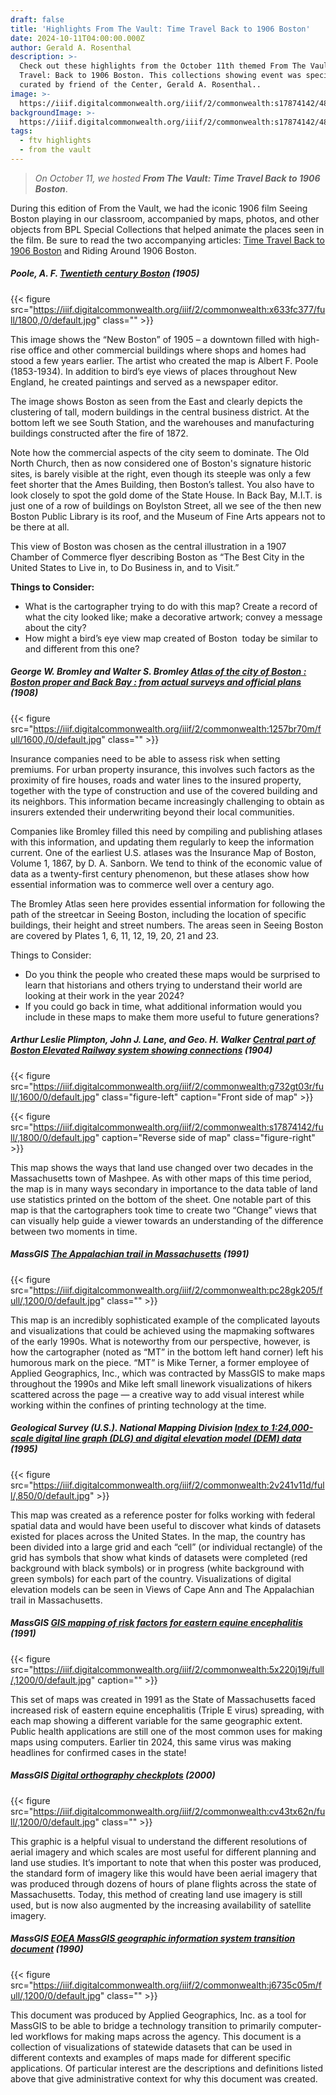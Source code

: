 ```yaml
---
draft: false
title: 'Highlights From The Vault: Time Travel Back to 1906 Boston'
date: 2024-10-11T04:00:00.000Z
author: Gerald A. Rosenthal
description: >-
  Check out these highlights from the October 11th themed From The Vault: Time
  Travel: Back to 1906 Boston. This collections showing event was specially
  curated by friend of the Center, Gerald A. Rosenthal..
image: >-
  https://iiif.digitalcommonwealth.org/iiif/2/commonwealth:s17874142/48,2667,6196,3634/,1201/0/default.jpg
backgroundImage: >-
  https://iiif.digitalcommonwealth.org/iiif/2/commonwealth:s17874142/48,2667,6196,3634/,1201/0/default.jpg
tags:
  - ftv highlights
  - from the vault
---
```


> *On October 11, we hosted **From The Vault: Time Travel Back to 1906 Boston***.

During this edition of From the Vault, we had the iconic 1906 film Seeing Boston playing in our classroom, accompanied by maps, photos, and other objects from BPL Special Collections that helped animate the places seen in the film. Be sure to read the two accompanying articles: [Time Travel Back to 1906 Boston](https://www.leventhalmap.org/articles/time-travel-back-to-1906-boston/) and Riding Around 1906 Boston.

##### Poole, A. F. ***[Twentieth century Boston](https://collections.leventhalmap.org/search/commonwealth:x633fc36z)*** (1905)

{{< figure src="https://iiif.digitalcommonwealth.org/iiif/2/commonwealth:x633fc377/full/1800,/0/default.jpg" class="" >}}

This image shows the “New Boston” of 1905 – a downtown filled with high-rise office and other commercial buildings where shops and homes had stood a few years earlier. The artist who created the map is Albert F. Poole (1853-1934). In addition to bird’s eye views of places throughout New England, he created paintings and served as a newspaper editor.

The image shows Boston as seen from the East and clearly depicts the clustering of tall, modern buildings in the central business district. At the bottom left we see South Station, and the warehouses and manufacturing buildings constructed after the fire of 1872.

Note how the commercial aspects of the city seem to dominate. The Old North Church, then as now considered one of Boston's signature historic sites, is barely visible at the right, even though its steeple was only a few feet shorter that the Ames Building, then Boston’s tallest. You also have to look closely to spot the gold dome of the State House. In Back Bay, M.I.T. is just one of a row of buildings on Boylston Street, all we see of the then new Boston Public Library is its roof, and the Museum of Fine Arts appears not to be there at all.

This view of Boston was chosen as the central illustration in a 1907 Chamber of Commerce flyer describing Boston as “The Best City in the United States to Live in, to Do Business in, and to Visit.”

**Things to Consider:**

* What is the cartographer trying to do with this map? Create a record of what the city looked like; make a decorative artwork; convey a message about the city?
* How might a bird’s eye view map created of Boston  today be similar to and different from this one?

##### George W. Bromley and Walter S. Bromley [Atlas of the city of Boston : Boston proper and Back Bay : from actual surveys and official plans](https://collections.leventhalmap.org/search/commonwealth:tt44pv96w) (1908)

{{< figure src="https://iiif.digitalcommonwealth.org/iiif/2/commonwealth:1257br70m/full/1600,/0/default.jpg" class="" >}}

Insurance companies need to be able to assess risk when setting premiums. For urban property insurance, this involves such factors as the proximity of fire houses, roads and water lines to the insured property, together with the type of construction and use of the covered building and its neighbors. This information became increasingly challenging to obtain as insurers extended their underwriting beyond their local communities.

Companies like Bromley filled this need by compiling and publishing atlases with this information, and updating them regularly to keep the information current. One of the earliest U.S. atlases was the Insurance Map of Boston, Volume 1, 1867, by D. A. Sanborn. We tend to think of the economic value of data as a twenty-first century phenomenon, but these atlases show how essential information was to commerce well over a century ago.

The Bromley Atlas seen here provides essential information for following the path of the streetcar in Seeing Boston, including the location of specific buildings, their height and street numbers. The areas seen in Seeing Boston are covered by Plates 1, 6, 11, 12, 19, 20, 21 and 23.

Things to Consider:

* Do you think the people who created these maps would be surprised to learn that historians and others trying to understand their world are looking at their work in the year 2024?
* If you could go back in time, what additional information would you include in these maps to make them more useful to future generations?

##### Arthur Leslie Plimpton, John J. Lane, and Geo. H. Walker [Central part of Boston Elevated Railway system showing connections](https://collections.leventhalmap.org/search/commonwealth:pc28d1639) (1904)

{{< figure src="https://iiif.digitalcommonwealth.org/iiif/2/commonwealth:g732gt03r/full/,1600/0/default.jpg" class="figure-left" caption="Front side of map" >}}

{{< figure src="https://iiif.digitalcommonwealth.org/iiif/2/commonwealth:s17874142/full/,1800/0/default.jpg" caption="Reverse side of map" class="figure-right" >}}

This map shows the ways that land use changed over two decades in the Massachusetts town of Mashpee. As with other maps of this time period, the map is in many ways secondary in importance to the data table of land use statistics printed on the bottom of the sheet. One notable part of this map is that the cartographers took time to create two “Change” views that can visually help guide a viewer towards an understanding of the difference between two moments in time.

##### MassGIS ***[The Appalachian trail in Massachusetts](https://collections.leventhalmap.org/search/commonwealth:rx918q84f)*** (1991)

{{< figure src="https://iiif.digitalcommonwealth.org/iiif/2/commonwealth:pc28gk205/full/,1200/0/default.jpg" class="" >}}

This map is an incredibly sophisticated example of the complicated layouts and visualizations that could be achieved using the mapmaking softwares of the early 1990s. What is noteworthy from our perspective, however, is how the cartographer (noted as “MT” in the bottom left hand corner) left his humorous mark on the piece. “MT” is Mike Terner, a former employee of Applied Geographics, Inc., which was contracted by MassGIS to make maps throughout the 1990s and Mike left small linework visualizations of hikers scattered across the page — a creative way to add visual interest while working within the confines of printing technology at the time.

##### Geological Survey (U.S.). National Mapping Division ***[Index to 1:24,000-scale digital line graph (DLG) and digital elevation model (DEM) data](https://collections.leventhalmap.org/search/commonwealth:7d27fs716)*** (1995)

{{< figure src="https://iiif.digitalcommonwealth.org/iiif/2/commonwealth:2v241v11d/full/,850/0/default.jpg" >}}

This map was created as a reference poster for folks working with federal spatial data and would have been useful to discover what kinds of datasets existed for places across the United States. In the map, the country has been divided into a large grid and each “cell” (or individual rectangle) of the grid has symbols that show what kinds of datasets were completed (red background with black symbols) or in progress (white background with green symbols) for each part of the country. Visualizations of digital elevation models can be seen in Views of Cape Ann and The Appalachian trail in Massachusetts.

##### MassGIS ***[GIS mapping of risk factors for eastern equine encephalitis](https://collections.leventhalmap.org/search/commonwealth:rv047v771)*** (1991)

{{< figure src="https://iiif.digitalcommonwealth.org/iiif/2/commonwealth:5x220j19j/full/,1200/0/default.jpg" caption="" >}}

This set of maps was created in 1991 as the State of Massachusetts faced increased risk of eastern equine encephalitis (Triple E virus) spreading, with each map showing a different variable for the same geographic extent. Public health applications are still one of the most common uses for making maps using computers. Earlier tin 2024, this same virus was making headlines for confirmed cases in the state!

##### MassGIS ***[Digital orthography checkplots](https://collections.leventhalmap.org/search/commonwealth:rj435666w)*** (2000)

{{< figure src="https://iiif.digitalcommonwealth.org/iiif/2/commonwealth:cv43tx62n/full/,1200/0/default.jpg" class="" >}}

This graphic is a helpful visual to understand the different resolutions of aerial imagery and which scales are most useful for different planning and land use studies. It’s important to note that when this poster was produced, the standard form of imagery like this would have been aerial imagery that was produced through dozens of hours of plane flights across the state of Massachusetts. Today, this method of creating land use imagery is still used, but is now also augmented by the increasing availability of satellite imagery.

##### MassGIS ***[EOEA MassGIS geographic information system transition document](https://collections.leventhalmap.org/search/commonwealth:dn402997f)*** (1990)

{{< figure src="https://iiif.digitalcommonwealth.org/iiif/2/commonwealth:j6735c05m/full/,1200/0/default.jpg" class="" >}}

This document was produced by Applied Geographics, Inc. as a tool for MassGIS to be able to bridge a technology transition to primarily computer-led workflows for making maps across the agency. This document is a collection of visualizations of statewide datasets that can be used in different contexts and examples of maps made for different specific applications. Of particular interest are the descriptions and definitions listed above that give administrative context for why this document was created.
